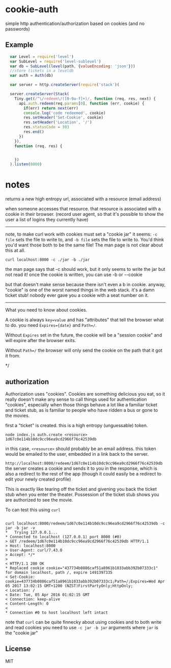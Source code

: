 # cookie-auth

simple http authentication/authorization based on cookies (and no passwords)

## Example

``` js
  var Level = require('level')
  var SubLevel = require('level-sublevel')
  var db = SubLevel(level(path, {valueEncoding: 'json'}))
  //store tickets in a leveldb
  var auth = Auth(db)

  var server = http.createServer(require('stack')(

  server.createServer(Stack(
    Tiny.get(/^\/redeem\/([0-9a-f]+)/, function (req, res, next) {
      api.auth.redeem(req.params[0], function (err, cookie) {
        if(err) return next(err)
        console.log('code redeemed', cookie)
        res.setHeader('Set-Cookie', cookie)
        res.setHeader('Location', '/')
        res.statusCode = 303
        res.end()
      })
    }),
    function (req, res) {


    })
  ).listen(8000)


```

# notes

returns a new high entropy url, associated with a resource (email address)

when someone accesses that resource.
that resource is associated with a cookie in their browser.
(record user agent, so that it's possible to show the user
a list of logins they currently have)

---

note, to make curl work with cookies must set a "cookie jar"
it seems: `-c file` sets the file to write to,
and `-b file` sets the file to write to. You'd think you'd want
those both to be the same file!
The man page is not clear about this at all.

`curl localhost:8000 -c ./jar -b ./jar`

the man page says that -c should work, but it only seems to write the
jar but not read it! once the cookie is written, you can use -b or --cookie

but that doesn't make sense because there isn't even a b in cookie.
anyway, "cookie" is one of the worst named things in the web stack.
it's a damn ticket stub!
nobody ever gave you a cookie with a seat number on it.

---

What you need to know about cookies.

A cookie is always `key=value` and has "attributes"
that tell the browser what to do. you need `Expires={date}` and `Path=/`.

Without `Expires` set in the future, the cookie will be a "session cookie"
and will expire after the browser exits.

Without `Path=/` the browser will only send the cookie on the path
that it got it from.

*/

## authorization

Authorization uses "cookies". Cookies are something delicious you eat,
so it really doesn't make any sense to call things used for authentication
"cookies", especially when those things behave a lot like a familiar ticket
and ticket stub, as is familiar to people who have ridden a bus or gone to
the movies.

first a "ticket" is created. this is a high entropy (unguessable) token.
```
node index.js auth.create <resource>
1d67c0e114b10dc9cc96ea9cd2966f76c42539db
```
in this case, `<resource>` should probably be an email address.
this token would be emailed to the user, embedded in a link back to the server.

`http://localhost:8000/redeem/1d67c0e114b10dc9cc96ea9cd2966f76c42539db`
the server creates a cookie and sends it to you in the response,
which is also a redirect to the rest of the app (though it could easily
be a redirect to edit your newly created profile)

This is exactly like tearing off the ticket and givening you back the ticket
stub when you enter the theater. Possession of the ticket stub shows you are
authorized to see the movie.

To can test this using `curl`

```

curl localhost:8000/redeem/1d67c0e114b10dc9cc96ea9cd2966f76c42539db -c jar -b jar -v
*   Trying 127.0.0.1...
* Connected to localhost (127.0.0.1) port 8000 (#0)
> GET /redeem/1d67c0e114b10dc9cc96ea9cd2966f76c42539db HTTP/1.1
> Host: localhost:8000
> User-Agent: curl/7.43.0
> Accept: */*
> 
< HTTP/1.1 200 OK
* Replaced cookie cookie="437734b0886caf51a8961b1033abb392b07333c1" for domain localhost, path /, expire 1491397335
< Set-Cookie: cookie=437734b0886caf51a8961b1033abb392b07333c1;Path=/;Expires=Wed Apr 05 2017 13:02:15 GMT+1200 (NZST)FirstPartyOnly;HttpOnly;
< Location: /
< Date: Tue, 05 Apr 2016 01:02:15 GMT
< Connection: keep-alive
< Content-Length: 0
< 
* Connection #0 to host localhost left intact
```

note that `curl` can be quite finnecky about using cookies
and to both write and read cookies you need to use `-c jar -b jar`
arguments where `jar` is the "cookie jar"


## License

MIT


